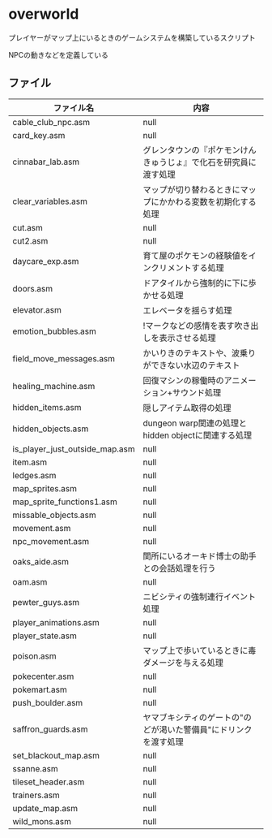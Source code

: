 # overworld

プレイヤーがマップ上にいるときのゲームシステムを構築しているスクリプト

NPCの動きなどを定義している

## ファイル

 ファイル名  |  内容
---- | ----
cable_club_npc.asm | null 
card_key.asm | null       
cinnabar_lab.asm | グレンタウンの『ポケモンけんきゅうじょ』で化石を研究員に渡す処理   
clear_variables.asm | マップが切り替わるときにマップにかかわる変数を初期化する処理
cut.asm | null
cut2.asm | null
daycare_exp.asm | 育て屋のポケモンの経験値をインクリメントする処理    
doors.asm | ドアタイルから強制的に下に歩かせる処理
elevator.asm | エレベータを揺らす処理       
emotion_bubbles.asm | !マークなどの感情を表す吹き出しを表示させる処理
field_move_messages.asm | かいりきのテキストや、波乗りができない水辺のテキスト
healing_machine.asm | 回復マシンの稼働時のアニメーション+サウンド処理
hidden_items.asm | 隠しアイテム取得の処理
hidden_objects.asm | dungeon warp関連の処理とhidden objectに関連する処理
is_player_just_outside_map.asm | null
item.asm | null
ledges.asm | null
map_sprites.asm | null
map_sprite_functions1.asm | null
missable_objects.asm | null
movement.asm | null
npc_movement.asm | null
oaks_aide.asm | 関所にいるオーキド博士の助手との会話処理を行う
oam.asm | null
pewter_guys.asm | ニビシティの強制連行イベント処理  
player_animations.asm | null
player_state.asm | null
poison.asm | マップ上で歩いているときに毒ダメージを与える処理 
pokecenter.asm | null
pokemart.asm | null
push_boulder.asm | null
saffron_guards.asm | ヤマブキシティのゲートの"のどが渇いた警備員"にドリンクを渡す処理
set_blackout_map.asm | null
ssanne.asm | null
tileset_header.asm | null
trainers.asm | null
update_map.asm | null
wild_mons.asm | null
